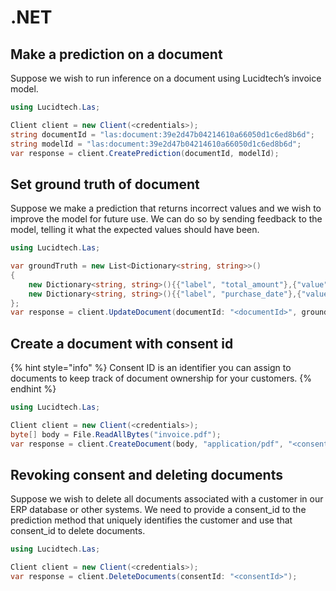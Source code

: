 # .NET

## Make a prediction on a document

Suppose we wish to run inference on a document using Lucidtech’s invoice model.

```cs
using Lucidtech.Las;

Client client = new Client(<credentials>);
string documentId = "las:document:39e2d47b04214610a66050d1c6ed8b6d";
string modelId = "las:document:39e2d47b04214610a66050d1c6ed8b6d";
var response = client.CreatePrediction(documentId, modelId);
```

## Set ground truth of document

Suppose we make a prediction that returns incorrect values and we wish to improve the model for future use. We can do so by sending feedback to the model, telling it what the expected values should have been.

```cs
using Lucidtech.Las;

var groundTruth = new List<Dictionary<string, string>>()
{ 
    new Dictionary<string, string>(){{"label", "total_amount"},{"value", "54.50"}},
    new Dictionary<string, string>(){{"label", "purchase_date"},{"value", "2007-07-30"}}
};
var response = client.UpdateDocument(documentId: "<documentId>", groundTruth: groundTruth);
```

## Create a document with consent id

{% hint style="info" %}
Consent ID is an identifier you can assign to documents to keep track of document ownership for your customers.
{% endhint %}

```cs
using Lucidtech.Las;

Client client = new Client(<credentials>);
byte[] body = File.ReadAllBytes("invoice.pdf");
var response = client.CreateDocument(body, "application/pdf", "<consent id>");
```

## Revoking consent and deleting documents

Suppose we wish to delete all documents associated with a customer in our ERP database or other systems. We need to provide a consent\_id to the prediction method that uniquely identifies the customer and use that consent\_id to delete documents.

```cs
using Lucidtech.Las;

Client client = new Client(<credentials>);
var response = client.DeleteDocuments(consentId: "<consentId>");
```
